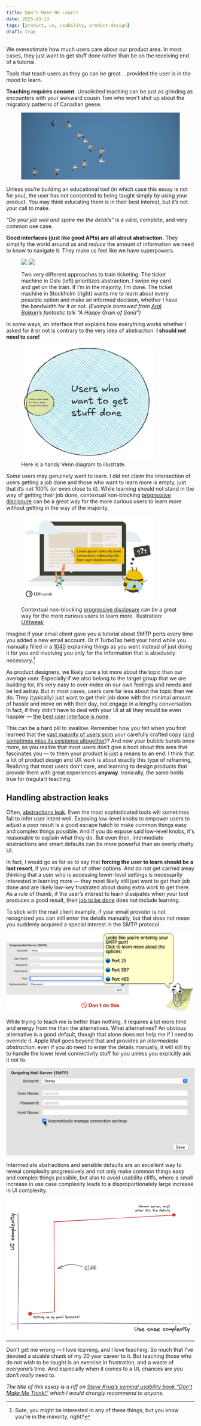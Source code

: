 ```yaml
---
title: Don’t Make Me Learn!
date: 2025-03-13
tags: [product, ux, usability, product-design]
draft: true
---
```


<p class=nutshell>
We overestimate how much users care about our product area.
In most cases, they just want to get stuff done rather than be on the receiving end of a tutorial.
</p>

Tools that teach users as they go can be great …provided the user is in the mood to learn.

**Teaching requires consent.**
Unsolicited teaching can be just as grinding as encounters with your awkward cousin Tom who won't shut up about the migratory patterns of Canadian geese.


<figure>

![Migration patterns of Canadian geese](images/geese.jpg)
</figure>

Unless you’re building an educational tool (in which case this essay is not for you), the user has not consented to being taught simply by using your product.
You may think educating them is in their best interest, but it’s not your call to make.

_“Do your job well and spare me the details”_ is a valid, complete, and very common use case.

**Good interfaces (just like good APIs) are all about abstraction.**
They simplify the world around us and _reduce_ the amount of information we need to know to navigate it.
They make us feel like we have superpowers.

<figure>

![](images/Oslo_machine.avif)
![](images/Stockholm_machine.avif)

<figcaption>

Two very different approaches to train ticketing:
The ticket machine in Oslo (left) prioritizes abstraction. I swipe my card and get on the train. If I’m in the majority, I’m done.
The ticket machine in Stockholm (right) wants me to learn about every possible option and make an informed decision, whether I have the bandwidth for it or not.
_(Example borrowed from [Aral Balkan](https://ar.al/)’s fantastic talk “A Happy Grain of Sand”)_
</figcaption>
</figure>

In some ways, an interface that explains how everything works whether I asked for it or not is contrary to the very idea of abstraction.
**I should not need to care!**

<figure class="caption-h">
<img src="images/venn.png" alt="Venn diagram"  style="max-width: 40ch">
<figcaption>
Here is a handy Venn diagram to illustrate.
</figcaption>
</figure>

_Some_ users may genuinely want to learn.
I did not claim the intersection of users getting a job done and those who want to learn more is empty,
just that it’s not 100% (or even close to it).
While learning should not stand in the way of getting their job done,
contextual non-blocking [progressive disclosure](https://www.nngroup.com/videos/progressive-disclosure/) can be a great way for the more curious users to learn more without getting in the way of the majority.

<figure class="float">

<img src="images/tooltip.png" alt="Tooltip"  style="max-width: 40ch">
<figcaption>

Contextual non-blocking [progressive disclosure](https://www.nngroup.com/videos/progressive-disclosure/) can be a great way for the more curious users to learn more.
Illustration: [UXtweak](https://www.uxtweak.com/)
</figcaption>
</figure>

Imagine if your email client gave you a tutorial about SMTP ports every time you added a new email account.
Or if TurboTax held your hand while you manually filled in a [1040](https://www.irs.gov/forms-pubs/about-form-1040) explaining things as you went instead of just doing it for you and involving you only for the information that is absolutely necessary.[^1]

[^1]: Sure, you might be interested in any of these things, but you know you’re in the minority, right?

As product designers, we likely care a lot more about the topic than our average user.
Especially if we also belong to the target group that we are building for, it’s very easy to over-index on our own feelings and needs and be led astray.
But in most cases, users care far less about the topic than we do.
They (typically) just want to get their job done with the minimal amount of hassle and move on with their day, not engage in a lengthy conversation.
In fact, if they didn't have to deal with your UI at all they would be even happier — [the best user interface is none](https://www.nointerface.com/).

This can be a hard pill to swallow.
Remember how you felt when you first learned that the [vast majority of users skim](https://www.nngroup.com/articles/how-users-read-on-the-web/) your carefully crafted copy ([and sometimes miss its existence altogether](https://www.nngroup.com/articles/f-shaped-pattern-reading-web-content/))?
And now your bubble bursts once more, as you realize that most users don’t give a hoot about this area that fascinates you — to them your product is just a means to an end.
I think that a lot of product design and UX work is about exactly this type of reframing,
Realizing that most users don’t care,
and learning to design products that provide them with great experiences **anyway**.
Ironically, the same holds true for (regular) teaching.

## Handling abstraction leaks

Often, [abstractions leak](https://en.wikipedia.org/wiki/Leaky_abstraction).
Even the most sophisticated tools will sometimes fail to infer user intent well.
Exposing low-level knobs to empower users to adjust a poor result is a good escape hatch to make common things easy and complex things possible.
And if you do expose said low-level knobs, it's reasonable to explain what they do.
But even then, intermediate abstractions and smart defaults can be more powerful than an overly chatty UI.

In fact, I would go as far as to say that **forcing the user to learn should be a last resort**, if you truly are out of other options.
And do not get carried away thinking that a user who is accessing lower-level settings is necessarily interested in learning more — they most likely still just want to get their job done and are likely low-key frustrated about doing extra work to get there.
As a rule of thumb, if the user’s interest to learn dissipates when your tool produces a good result, their [job to be done](https://hbr.org/2016/09/know-your-customers-jobs-to-be-done) does not include learning.

To stick with the mail client example, if your email provider is not recognized you can still enter the details manually,
but that does not mean you suddenly acquired a special interest in the SMTP protocol.

![](images/smtp-clippy.png)

While trying to teach me is better than nothing, it requires a lot more time and energy from me than the alternatives.
What alternatives?
An obvious alternative is a good default, though that alone does not help me if I need to override it.
Apple Mail goes beyond that and provides an _intermediate abstraction_:
even if you _do_ need to enter the details manually, it will still try to handle the lower level connectivity stuff for you unless you explicitly ask it not to.

![](images/auto-smtp.gif)

Intermediate abstractions and sensible defaults are an excellent way to reveal complexity progressively and not only make common things easy and complex things possible, but also to avoid usability cliffs, where a small increase in use case complexity leads to a disproportionately large increase in UI complexity.

![](images/cliff.png)

----

Don’t get me wrong — I love learning, and I love teaching. So much that I’ve devoted a sizable chunk of my 20 year career to it.
But teaching those who do not wish to be taught is an exercise in frustration, and a waste of everyone’s time.
And especially when it comes to a UI, chances are you don’t _really_ need to.

_The title of this essay is a riff on [Steve Krug’s seminal usability book _“Don’t Make Me Think!”_](https://sensible.com/dont-make-me-think/) which I would strongly recommend to anyone._
